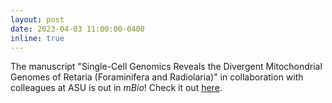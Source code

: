 ```yaml
---
layout: post
date: 2023-04-03 11:00:00-0400
inline: true
---
```


The manuscript "Single-Cell Genomics Reveals the Divergent Mitochondrial Genomes of Retaria (Foraminifera and Radiolaria)" in collaboration with colleagues at ASU is out in <i>mBio</i>! Check it out [here](https://doi.org/10.1128/mbio.00302-23).
